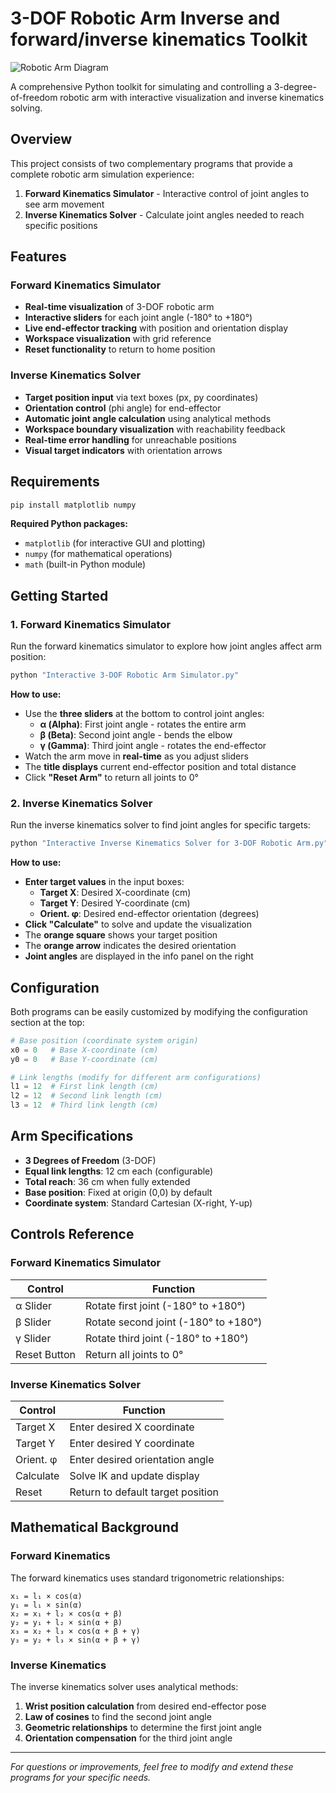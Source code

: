 # 3-DOF Robotic Arm Inverse and forward/inverse kinematics Toolkit

![Robotic Arm Diagram](robotic_arm_diagram.png)

A comprehensive Python toolkit for simulating and controlling a 3-degree-of-freedom robotic arm with interactive visualization and inverse kinematics solving.

## Overview

This project consists of two complementary programs that provide a complete robotic arm simulation experience:

1. **Forward Kinematics Simulator** - Interactive control of joint angles to see arm movement
2. **Inverse Kinematics Solver** - Calculate joint angles needed to reach specific positions

## Features

### Forward Kinematics Simulator
- **Real-time visualization** of 3-DOF robotic arm
- **Interactive sliders** for each joint angle (-180° to +180°)
- **Live end-effector tracking** with position and orientation display
- **Workspace visualization** with grid reference
- **Reset functionality** to return to home position

### Inverse Kinematics Solver
- **Target position input** via text boxes (px, py coordinates)
- **Orientation control** (phi angle) for end-effector
- **Automatic joint angle calculation** using analytical methods
- **Workspace boundary visualization** with reachability feedback
- **Real-time error handling** for unreachable positions
- **Visual target indicators** with orientation arrows

## Requirements

```bash
pip install matplotlib numpy
```

**Required Python packages:**
- `matplotlib` (for interactive GUI and plotting)
- `numpy` (for mathematical operations)
- `math` (built-in Python module)

## Getting Started

### 1. Forward Kinematics Simulator

Run the forward kinematics simulator to explore how joint angles affect arm position:

```bash
python "Interactive 3-DOF Robotic Arm Simulator.py"
```

**How to use:**
- Use the **three sliders** at the bottom to control joint angles:
  - **α (Alpha)**: First joint angle - rotates the entire arm
  - **β (Beta)**: Second joint angle - bends the elbow
  - **γ (Gamma)**: Third joint angle - rotates the end-effector
- Watch the arm move in **real-time** as you adjust sliders
- The **title displays** current end-effector position and total distance
- Click **"Reset Arm"** to return all joints to 0°

### 2. Inverse Kinematics Solver

Run the inverse kinematics solver to find joint angles for specific targets:

```bash
python "Interactive Inverse Kinematics Solver for 3-DOF Robotic Arm.py"
```

**How to use:**
- **Enter target values** in the input boxes:
  - **Target X**: Desired X-coordinate (cm)
  - **Target Y**: Desired Y-coordinate (cm)  
  - **Orient. φ**: Desired end-effector orientation (degrees)
- **Click "Calculate"** to solve and update the visualization
- The **orange square** shows your target position
- The **orange arrow** indicates the desired orientation
- **Joint angles** are displayed in the info panel on the right

## Configuration

Both programs can be easily customized by modifying the configuration section at the top:

```python
# Base position (coordinate system origin)
x0 = 0   # Base X-coordinate (cm)
y0 = 0   # Base Y-coordinate (cm)

# Link lengths (modify for different arm configurations)
l1 = 12  # First link length (cm)
l2 = 12  # Second link length (cm) 
l3 = 12  # Third link length (cm)
```

## Arm Specifications

- **3 Degrees of Freedom** (3-DOF)
- **Equal link lengths**: 12 cm each (configurable)
- **Total reach**: 36 cm when fully extended
- **Base position**: Fixed at origin (0,0) by default
- **Coordinate system**: Standard Cartesian (X-right, Y-up)

## Controls Reference

### Forward Kinematics Simulator
| Control | Function |
|---------|----------|
| α Slider | Rotate first joint (-180° to +180°) |
| β Slider | Rotate second joint (-180° to +180°) |
| γ Slider | Rotate third joint (-180° to +180°) |
| Reset Button | Return all joints to 0° |

### Inverse Kinematics Solver
| Control | Function |
|---------|----------|
| Target X | Enter desired X coordinate |
| Target Y | Enter desired Y coordinate |
| Orient. φ | Enter desired orientation angle |
| Calculate | Solve IK and update display |
| Reset | Return to default target position |

## Mathematical Background

### Forward Kinematics
The forward kinematics uses standard trigonometric relationships:

```
x₁ = l₁ × cos(α)
y₁ = l₁ × sin(α)
x₂ = x₁ + l₂ × cos(α + β)
y₂ = y₁ + l₂ × sin(α + β)
x₃ = x₂ + l₃ × cos(α + β + γ)
y₃ = y₂ + l₃ × sin(α + β + γ)
```

### Inverse Kinematics
The inverse kinematics solver uses analytical methods:

1. **Wrist position calculation** from desired end-effector pose
2. **Law of cosines** to find the second joint angle
3. **Geometric relationships** to determine the first joint angle
4. **Orientation compensation** for the third joint angle

___

*For questions or improvements, feel free to modify and extend these programs for your specific needs.*
